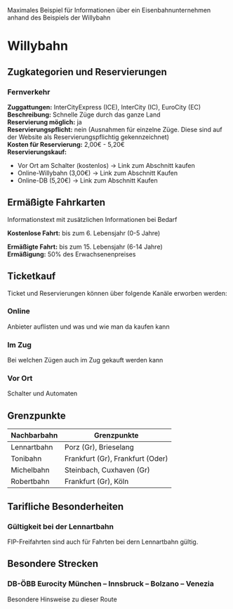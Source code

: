 Maximales Beispiel für Informationen über ein Eisenbahnunternehmen anhand des Beispiels der Willybahn

# Willybahn

## Zugkategorien und Reservierungen

### Fernverkehr

**Zuggattungen:** InterCityExpress (ICE), InterCity (IC), EuroCity (EC)  
**Beschreibung:** Schnelle Züge durch das ganze Land  
**Reservierung möglich:** ja  
**Reservierungspflicht:** nein (Ausnahmen für einzelne Züge. Diese sind auf der Website als Reservierungspflichtig gekennzeichnet)  
**Kosten für Reservierung:** 2,00€ - 5,20€  
**Reservierungskauf:**

- Vor Ort am Schalter (kostenlos) -> Link zum Abschnitt kaufen
- Online-Willybahn (3,00€) -> Link zum Abschnitt Kaufen
- Online-DB (5,20€) -> Link zum Abschnitt Kaufen

<!---
Hier können auch noch weitere Zugkategorien hinzugefügt werden. In Polen zum Beispiel der EIP mit eigener Reservierungsrichtline.

Wie gehen wir mit unterschiedlichen Preisen für Reservierungen um? Z.B. Online 1zl und vor Ort kostenlos. Vielleicht jeweils eine Verlinkung zum Buchungskanal.
-->

## Ermäßigte Fahrkarten

Informationstext mit zusätzlichen Informationen bei Bedarf

**Kostenlose Fahrt:** bis zum 6. Lebensjahr (0-5 Jahre)

**Ermäßigte Fahrt:** bis zum 15. Lebensjahr (6-14 Jahre)  
**Ermäßigung:** 50% des Erwachsenenpreises

<!---
Wie wird die Altersspanne unmissverständlich ausgedrückt?

Die Besonderheiten müssen berücksichtigt werden:
Bulgarien: Unterscheidung zwischen nationalen und internationalen Verbindungen.
Deutschland: Kinder in Begleitung kostenlos
Ungarn: Kindern dürfen international nicht ohne einen Erwachsenen fahren bzw. brauchen dafür ein Formular
Italien: Unterscheidung zwischen Nah und Fernverkehr
Niederlande: Kostenlos bis 3 Jahre (aber nur ohne eigenen Sitzplatz), für Kinder ist normalerweise das RailRunner Ticket günstiger als der FIP Rabatt vom Erwachsenenticket. + weitere Infos zum RailRunner Ticket
Slowakei: 2 Seiten PDF mit Spezialregelungen zu Reservierungen und Co
-->

## Ticketkauf

Ticket und Reservierungen können über folgende Kanäle erworben werden:

### Online

Anbieter auflisten und was und wie man da kaufen kann

### Im Zug

Bei welchen Zügen auch im Zug gekauft werden kann

### Vor Ort

Schalter und Automaten

## Grenzpunkte

| Nachbarbahn | Grenzpunkte                      |
| ----------- | -------------------------------- |
| Lennartbahn | Porz (Gr), Brieselang            |
| Tonibahn    | Frankfurt (Gr), Frankfurt (Oder) |
| Michelbahn  | Steinbach, Cuxhaven (Gr)         |
| Robertbahn  | Frankfurt (Gr), Köln             |

## Tarifliche Besonderheiten

### Gültigkeit bei der Lennartbahn

FIP-Freifahrten sind auch für Fahrten bei dern Lennartbahn gültig.

## Besondere Strecken

### DB-ÖBB Eurocity München – Innsbruck – Bolzano – Venezia

Besondere Hinsweise zu dieser Route

<!---
Wie wird die Altersspanne unmissverständlich ausgedrückt?

Besonderheiten und besondere Routen sollten auch mehreren Eisenbahnunternehmen zugeordnet werden können.
-->
